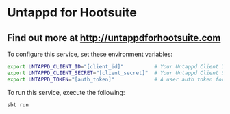 Untappd for Hootsuite
===

Find out more at http://untappdforhootsuite.com
---

To configure this service, set these environment variables:
```sh
export UNTAPPD_CLIENT_ID="[client_id]"          # Your Untappd Client ID
export UNTAPPD_CLIENT_SECRET="[client_secret]"  # Your Untappd Client Secret
export UNTAPPD_TOKEN="[auth_token]"             # A user auth token for authenticated calls
```

To run this service, execute the following:

```sh
sbt run
```
